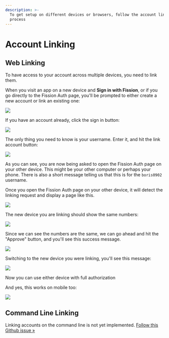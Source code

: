 ```yaml
---
description: >-
  To get setup on different devices or browsers, follow the account linking
  process
---
```


# Account Linking

## Web Linking

To have access to your account across multiple devices, you need to link them. 

When you visit an app on a new device and **Sign in with Fission**, or if you go directly to the Fission Auth page, you'll be prompted to either create a new account or link an existing one:

![](../.gitbook/assets/screen-shot-2020-09-02-at-12.31.54-pm.png)

If you have an account already, click the sign in button:

![](../.gitbook/assets/screen-shot-2020-09-02-at-12.32.04-pm.png)

The only thing you need to know is your username. Enter it, and hit the link account button:

![](../.gitbook/assets/screen-shot-2020-09-02-at-12.45.43-pm.png)

As you can see, you are now being asked to open the Fission Auth page on your other device. This might be your other computer or perhaps your phone. There is also a short message telling us that this is for the `boris0902` username.

Once you open the Fission Auth page on your other device, it will detect the linking request and display a page like this.

![](../.gitbook/assets/screen-shot-2020-09-02-at-10.44.02-am.png)

The new device you are linking should show the same numbers:

![](../.gitbook/assets/screen-shot-2020-09-02-at-12.49.29-pm.png)

Since we can see the numbers are the same, we can go ahead and hit the "Approve" button, and you'll see this success message.

![](../.gitbook/assets/screen-shot-2020-09-02-at-10.46.48-am.png)

Switching to the new device you were linking, you'll see this message:

![](../.gitbook/assets/screen-shot-2020-09-02-at-12.50.56-pm.png)

Now you can use either device with full authorization

And yes, this works on mobile too:

![](../.gitbook/assets/fission.png)

## Command Line Linking

Linking accounts on the command line is not yet implemented. [Follow this Github issue »](https://github.com/fission-suite/fission/issues/390)





